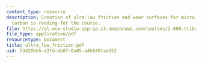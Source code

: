 ```yaml
---
content_type: resource
description: Creation of ulra-low friction and wear surfaces for micro-devices using
  carbon is reading for the course.
file: https://ol-ocw-studio-app-qa.s3.amazonaws.com/courses/2-800-tribology-fall-2004/53d28bb5d2fdeb070a85a4b949fadd52_ultra_low_friction.pdf
file_type: application/pdf
resourcetype: Document
title: ultra_low_friction.pdf
uid: 53d28bb5-d2fd-eb07-0a85-a4b949fadd52
---
```

